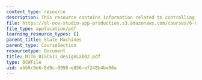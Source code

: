 ```yaml
---
content_type: resource
description: This resource contains information related to controlling robots.
file: https://ol-ocw-studio-app-production.s3.amazonaws.com/courses/6-01sc-introduction-to-electrical-engineering-and-computer-science-i-spring-2011/ebb9c9e68d9c0998e856ef248b4be80a_MIT6_01SCS11_designLab02.pdf
file_type: application/pdf
learning_resource_types: []
parent_title: State Machines
parent_type: CourseSection
resourcetype: Document
title: MIT6_01SCS11_designLab02.pdf
type: OCWFile
uid: ebb9c9e6-8d9c-0998-e856-ef248b4be80a
---
```

